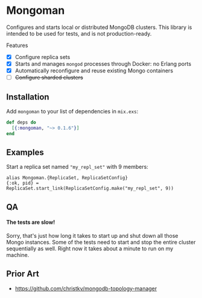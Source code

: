 # Mongoman

Configures and starts local or distributed MongoDB clusters. This library is
intended to be used for tests, and is not production-ready.

Features

- [x] Configure replica sets
- [x] Starts and manages `mongod` processes through Docker: no Erlang ports
- [x] Automatically reconfigure and reuse existing Mongo containers
- [ ] ~~Configure sharded clusters~~

## Installation

Add `mongoman` to your list of dependencies in `mix.exs`:

  ```elixir
  def deps do
    [{:mongoman, "~> 0.1.6"}]
  end
  ```

## Examples

Start a replica set named `"my_repl_set"` with 9 members:

    alias Mongoman.{ReplicaSet, ReplicaSetConfig}
    {:ok, pid} = ReplicaSet.start_link(ReplicaSetConfig.make("my_repl_set", 9))

## QA

#### The tests are slow!

Sorry, that's just how long it takes to start up and shut down all those Mongo
instances. Some of the tests need to start and stop the entire cluster
sequentially as well. Right now it takes about a minute to run on my machine.

## Prior Art

- https://github.com/christkv/mongodb-topology-manager
